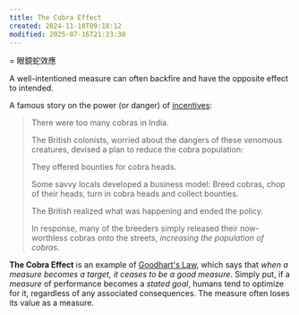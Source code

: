 ```yaml
---
title: The Cobra Effect
created: 2024-11-18T09:18:12
modified: 2025-07-16T21:23:30
---
```


= 眼鏡蛇效應

A well-intentioned measure can often backfire and have the opposite effect to intended.

A famous story on the power (or danger) of [incentives](incentives.md):

> There were too many cobras in India.
>
> The British colonists, worried about the dangers of these venomous creatures, devised a plan to reduce the cobra population:
>
> They offered bounties for cobra heads.
>
> Some savvy locals developed a business model: Breed cobras, chop of their heads, turn in cobra heads and collect bounties.
>
> The British realized what was happening and ended the policy.
>
> In response, many of the breeders simply released their now-worthless cobras onto the streets, _increasing the population of cobras_.

**The Cobra Effect** is an example of [Goodhart's Law](https://sketchplanations.com/goodharts-law), which says that _when a measure becomes a target, it ceases to be a good measure_. Simply put, if a _measure_ of performance becomes a _stated goal_, humans tend to optimize for it, regardless of any associated consequences. The measure often loses its value as a measure.
